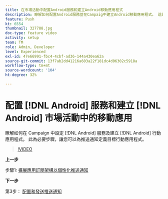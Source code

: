 ```yaml
---
title: 在市場活動中配置Android服務和建立Android移動應用程式
description: 瞭解如何配置Android服務並在Campaig中建立Android移動應用程式。 這是我們將Neotrip應用定義為推送通知的目標所必需的。
feature: Push
kt: 6554
thumbnail: 327788.jpg
doc-type: feature video
activity: setup
team: TM
role: Admin, Developer
level: Experienced
exl-id: 47e66991-fbc4-4cbf-ad36-144a430ea62a
source-git-commit: 13f7ab2dd41216a603a22f181dc4d06302c5918a
workflow-type: tm+mt
source-wordcount: '104'
ht-degree: 32%

---
```


# 配置 [!DNL Android] 服務和建立 [!DNL Android] 市場活動中的移動應用

瞭解如何在 Campaign 中設定 [!DNL Android] 服務及建立 [!DNL Android] 行動應用程式。 此為必要步驟，讓您可以為推送通知定義目標行動應用程式。

>[!VIDEO](https://video.tv.adobe.com/v/327788?quality=12&learn=on)

**上一步**

步驟1: [擴展應用訂閱架構以個性化推送通知](/help/tutorial-getting-started-with-push-notifications-for-android/extending-the-app-subscription-schema.md)

**下一步**

第3步： [配置和發送推送通知](/help/tutorial-getting-started-with-push-notifications-for-android/configuring-and-sending-push-notifications.md)
